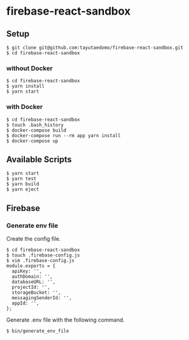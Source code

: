 # firebase-react-sandbox

## Setup

```
$ git clone git@github.com:tayutaedomo/firebase-react-sandbox.git
$ cd firebase-react-sandbox
```

### without Docker

```
$ cd firebase-react-sandbox
$ yarn install
$ yarn start
```

### with Docker

```
$ cd firebase-react-sandbox
$ touch .bash_history
$ docker-compose build
$ docker-compose run --rm app yarn install
$ docker-compose up
```

## Available Scripts

```
$ yarn start
$ yarn test
$ yarn build
$ yarn eject
```

## Firebase

### Generate env file

Create the config file.

```
$ cd firebase-react-sandbox
$ touch .firebase-config.js
$ vim .firebase-config.js
module.exports = {
  apiKey: '',
  authDomain: '',
  databaseURL: '',
  projectId: '',
  storageBucket: '',
  messagingSenderId: '',
  appId: '',
};
```

Generate .env file with the following command.

```
$ bin/generate_env_file
```
